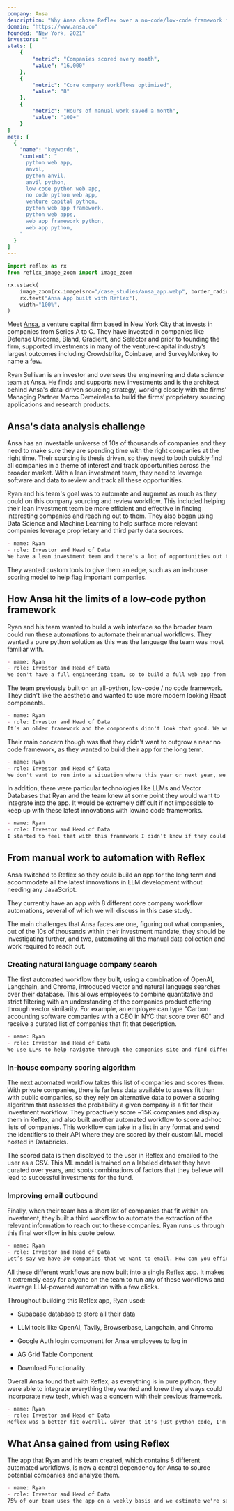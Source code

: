 ```yaml
---
company: Ansa
description: "Why Ansa chose Reflex over a no-code/low-code framework for their workflow automations"
domain: "https://www.ansa.co"
founded: "New York, 2021"
investors: ""
stats: [
    {
        "metric": "Companies scored every month",
        "value": "16,000"
    },
    {
        "metric": "Core company workflows optimized",
        "value": "8"
    },
    {
        "metric": "Hours of manual work saved a month",
        "value": "100+"
    }
]
meta: [
  {
    "name": "keywords",
    "content": "
      python web app,
      anvil,
      python anvil,
      anvil python,
      low code python web app,
      no code python web app,
      venture capital python,
      python web app framework,
      python web apps,
      web app framework python,
      web app python,
    "
  }
]
---
```


```python exec
import reflex as rx
from reflex_image_zoom import image_zoom
```

```python eval
rx.vstack(
    image_zoom(rx.image(src="/case_studies/ansa_app.webp", border_radius="10px", alt="Ansa App")),
    rx.text("Ansa App built with Reflex"),
    width="100%",
)
```

Meet [Ansa](https://www.ansa.co), a venture capital firm based in New York City that invests in companies from Series A to C. They have invested in companies like Defense Unicorns, Bland, Gradient, and Selector and prior to founding the firm, supported investments in many of the venture-capital industry’s largest outcomes including Crowdstrike, Coinbase, and SurveyMonkey to name a few.

Ryan Sullivan is an investor and oversees the engineering and data science team at Ansa. He finds and supports new investments and is the architect behind Ansa's data-driven sourcing strategy, working closely with the firms’ Managing Partner Marco Demeireles to build the firms’ proprietary sourcing applications and research products.


## Ansa's data analysis challenge

Ansa has an investable universe of 10s of thousands of companies and they need to make sure they are spending time with the right companies at the right time. Their sourcing is thesis driven, so they need to both quickly find all companies in a theme of interest and track opportunities across the broader market. With a lean investment team, they need to leverage software and data to review and track all these opportunities.

Ryan and his team's goal was to automate and augment as much as they could on this company sourcing and review workflow. This included helping their lean investment team be more efficient and effective in finding interesting companies and reaching out to them. They also began using Data Science and Machine Learning to help surface more relevant companies leverage proprietary and third party data sources.

```md quote
- name: Ryan
- role: Investor and Head of Data
We have a lean investment team and there's a lot of opportunities out there, so we're trying to automate as much as we can on the workflow side to help our team be efficient and research, review, and reach out to as many companies as possible.
```

They wanted custom tools to give them an edge, such as an in-house scoring model to help flag important companies.


## How Ansa hit the limits of a low-code python framework

Ryan and his team wanted to build a web interface so the broader team could run these automations to automate their manual workflows. They wanted a pure python solution as this was the language the team was most familiar with.

```md quote
- name: Ryan
- role: Investor and Head of Data
We don't have a full engineering team, so to build a full web app from scratch seemed like a lot to manage. In addition, our team is mostly data engineers / analysts so we are far more comfortable with Python than JavaScript.
```

The team previously built on an all-python, low-code / no code framework. They didn't like the aesthetic and wanted to use more modern looking React components.

```md quote
- name: Ryan
- role: Investor and Head of Data
It’s an older framework and the components didn't look that good. We wanted to use react components and just make it look a little bit more modern.
```

Their main concern though was that they didn't want to outgrow a near no code framework, as they wanted to build their app for the long term.


```md quote
- name: Ryan
- role: Investor and Head of Data
We don't want to run into a situation where this year or next year, we want to add more functionality that this low code framework doesn't have and we're not able to integrate it. Additionally, the rate of improvement and development velocity from the Reflex team gave us confidence that their offering would continue to improve over time. We're building this for the long term and we want to make sure we both have the flexibility to not outgrow it and are working with the best out there.
```

In addition, there were particular technologies like LLMs and Vector Databases that Ryan and the team knew at some point they would want to integrate into the app. It would be extremely difficult if not impossible to keep up with these latest innovations with low/no code frameworks.


```md quote
- name: Ryan
- role: Investor and Head of Data
I started to feel that with this framework I didn’t know if they could keep up with the pace of new developments with LLMs. They abstract a lot of the backend, so it's difficult to install third party libraries and you don't have full control over the database. For example some of the newer stuff we do with vector databases, embeddings models, or LLMs would be harder to do with this framework as we'd have to move off their native database.
```


## From manual work to automation with Reflex

Ansa switched to Reflex so they could build an app for the long term and accommodate all the latest innovations in LLM development without needing any JavaScript.

They currently have an app with 8 different core company workflow automations, several of which we will discuss in this case study.

The main challenges that Ansa faces are one, figuring out what companies, out of the 10s of thousands within their investment mandate, they should be investigating further, and two, automating all the manual data collection and work required to reach out.


### Creating natural language company search

The first automated workflow they built, using a combination of OpenAI, Langchain, and Chroma, introduced vector and natural language searches over their database. This allows employees to combine quantitative and strict filtering with an understanding of the companies product offering through vector similarity. For example, an employee can type "Carbon accounting software companies with a CEO in NYC that score over 60" and receive a curated list of companies that fit that description.

```md quote
- name: Ryan
- role: Investor and Head of Data
We use LLMs to help navigate through the companies site and find different details. For example the customer page for one website, may be different from another. The LLM then summarizes all that data and creates embeddings on them and then we use that for the searches. The LLMs help us normalize across different companies, even if pages are named differently, so we can easily search through all of them and figure out what the company does.
```

### In-house company scoring algorithm

The next automated workflow takes this list of companies and scores them. With private companies, there is far less data available to assess fit than with public companies, so they rely on alternative data to power a scoring algorithm that assesses the probability a given company is a fit for their investment workflow. They proactively score ~15K companies and display them in Reflex, and also built another automated workflow to score ad-hoc lists of companies. This workflow can take in a list in any format and send the identifiers to their API where they are scored by their custom ML model hosted in Databricks.

The scored data is then displayed to the user in Reflex and emailed to the user as a CSV. This ML model is trained on a labeled dataset they have curated over years, and spots combinations of factors that they believe will lead to successful investments for the fund.


### Improving email outbound

Finally, when their team has a short list of companies that fit within an investment, they built a third workflow to automate the extraction of the relevant information to reach out to these companies. Ryan runs us through this final workflow in his quote below.


```md quote
- name: Ryan
- role: Investor and Head of Data
Let’s say we have 30 companies that we want to email. How can you efficiently send a custom note to each of these companies and track it properly? We launch a script, that runs through a Reflex background event, that'll go through each company, check the CRM ownership, fill out relevant fields and find the best person to reach out to. A lot of times, especially with early stage companies, data is missing or partially complete. So this workflow will leverage LLMs throughout the process to handle fuzzy matching and make contextual decisions, as well as proactively summarize company content, news, and relevant Ansa content to help support the email writing. Before we would do this all manually, now with this new workflow in Reflex, we've taken what was once 30+ clicks across 5 different apps and made it 5x faster with 2 clicks across 2 apps.
```

All these different workflows are now built into a single Reflex app. It makes it extremely easy for anyone on the team to run any of these workflows and leverage LLM-powered automation with a few clicks.

Throughout building this Reflex app, Ryan used:

- Supabase database to store all their data

- LLM tools like OpenAI, Tavily, Browserbase, Langchain, and Chroma

- Google Auth login component for Ansa employees to log in

- AG Grid Table Component

- Download Functionality


Overall Ansa found that with Reflex, as everything is in pure python, they were able to integrate everything they wanted and knew they always could incorporate new tech, which was a concern with their previous framework.


```md quote
- name: Ryan
- role: Investor and Head of Data
Reflex was a better fit overall. Given that it's just python code, I'm always comfortable that we'll be able use different tools and to figure out how to make it work with Reflex versus being stuck with the integrations that our old solution had.
```


## What Ansa gained from using Reflex

The app that Ryan and his team created, which contains 8 different automated workflows, is now a central dependency for Ansa to source potential companies and analyze them.

```md quote
- name: Ryan
- role: Investor and Head of Data
75% of our team uses the app on a weekly basis and we estimate we're saving over ~100 team hours per month.
```
